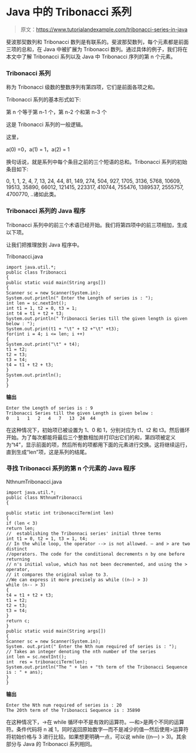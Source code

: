 # Java 中的 Tribonacci 系列

> 原文：<https://www.tutorialandexample.com/tribonacci-series-in-java>

斐波那契数列和 Tribonacci 数列是有联系的。斐波那契数列，每个元素都是前面三项的总和，在 Java 中被扩展为 Tribonacci 数列。通过具体的例子，我们将在本文中了解 Tribonacci 系列以及 Java 中 Tribonacci 序列的第 n 个元素。

### Tribonacci 系列

称为 Tribonacci 级数的整数序列有第四项，它们是前面各项之和。

Tribonacci 系列的基本形式如下:

第 n 个等于第 n-1 个，第 n-2 个和第 n-3 个

这是 Tribonacci 系列的一般逻辑。

这里，

a(0) =0，a(1) = 1，a(2) = 1

换句话说，就是系列中每个条目之前的三个短语的总和。Tribonacci 系列的初始条目如下:

0, 1, 1, 2, 4, 7, 13, 24, 44, 81, 149, 274, 504, 927, 1705, 3136, 5768, 10609, 19513, 35890, 66012, 121415, 223317, 410744, 755476, 1389537, 2555757, 4700770, ..诸如此类。

### Tribonacci 系列的 Java 程序

Tribonacci 系列中的前三个术语已经开始。我们将第四项中的前三项相加，生成以下项。

让我们把推理放到 Java 程序中。

Tribonacci.java

```
import java.util.*;  
public class Tribonacci  
{  
public static void main(String args[])  
{  
Scanner sc = new Scanner(System.in);  
System.out.println(" Enter the Length of series is : ");  
int len = sc.nextInt();  
int t1 = 1, t2 = 0, t3 = 1;  
int t4 = t1 + t2 + t3;  
System.out.println(" Tribonacci Series till the given length is given below : ");  
System.out.print(t1 + "\t" + t2 +"\t" +t3);  
for(int i = 4; i <= len; i ++)  
{  
System.out.print("\t" + t4);  
t1 = t2;  
t2 = t3;  
t3 = t4;  
t4 = t1 + t2 + t3;  
}  
System.out.println();  
}  
} 
```

**输出**

```
Enter the Length of series is : 9
Tribonacci Series till the given Length is given below :
0	1	1	2	4	7	13	24	44 
```

在这种情况下，初始项已被设置为 1、0 和 1，分别对应为 t1、t2 和 t3。然后循环开始。为了每次都能将最后三个整数相加并打印出它们的和，第四项被定义为“t4”，显示前面的项，然后所有的项都用下面的元素进行交换。这将继续运行，直到生成“len”项，这是系列的结尾。

### 寻找 Tribonacci 系列的第 n 个元素的 Java 程序

NthnumTribonacci.java

```
import java.util.*;   
public class NthnumTribonacci 
{  

public static int tribonacciTerm(int len)   
{  
if (len < 3)   
return len;  
//  establishing the Tribonnaci series' initial three terms
int t1 = 0, t2 = 1, t3 = 1, t4;  
// In the while loop, the operator --> is not allowed. — and > are two distinct 
//operators. The code for the conditional decrements n by one before returning 
// n's initial value, which has not been decremented, and using the > operator, 
// it compares the original value to 3.
//We can express it more precisely as while ((n—) > 3)    
while (n-- > 3)     
{  
t4 = t1 + t2 + t3;  
t1 = t2;  
t2 = t3;  
t3 = t4;  
}  
return c;  
}  
public static void main(String args[])   
{  
Scanner sc = new Scanner(System.in);  
System. out.print(" Enter the Nth num required of series is : ");  
// Takes an integer denoting the nth number of the series   
int len = sc.nextInt();    
int  res = tribonacciTerm(len);   
System.out.println("The " + len + "th term of the Tribonacci Sequence is : " + ans);  
}  
} 
```

**输出**

```
Enter the Nth num required of series is : 20
The 20th term of the Tribonacci Sequence is : 35890
```

在这种情况下，->在 while 循环中不是有效的运算符。—和>是两个不同的运算符。条件代码将 n 减 1，同时返回原始数字—而不是减少的值—然后使用>运算符将初始价格与 3 进行比较。如果想更明确一点，可以说 while ((n—) > 3)。其余部分与 Java 的 Tribonacci 系列相同。